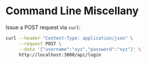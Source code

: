# Command Line Miscellany

Issue a POST request via `curl`:

```bash
curl --header "Content-Type: application/json" \
     --request POST \
     --data '{"username":"xyz","password":"xyz"}' \
     http://localhost:3000/api/login
```
